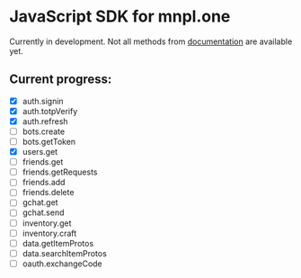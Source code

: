 # JavaScript SDK for mnpl.one

Currently in development. Not all methods from [documentation](https://docs.mnpl.one) are available yet.

## Current progress:

- [x] auth.signin
- [x] auth.totpVerify
- [x] auth.refresh
- [ ] bots.create
- [ ] bots.getToken
- [x] users.get
- [ ] friends.get
- [ ] friends.getRequests
- [ ] friends.add
- [ ] friends.delete
- [ ] gchat.get
- [ ] gchat.send
- [ ] inventory.get
- [ ] inventory.craft
- [ ] data.getItemProtos
- [ ] data.searchItemProtos
- [ ] oauth.exchangeCode
